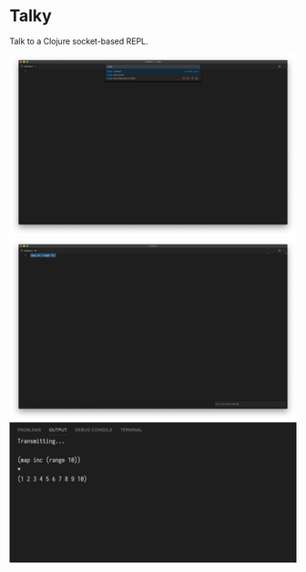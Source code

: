 # Talky

Talk to a Clojure socket-based REPL.

<img src="https://github.com/pedrorgirardi/talky/blob/master/doc/Screen%20Shot%20on%202019-08-10%20at%2009_27_36.png?raw=true">
<img src="https://github.com/pedrorgirardi/talky/blob/master/doc/Screen%20Shot%20on%202019-08-10%20at%2009_21_03.png?raw=true">
<img src="https://github.com/pedrorgirardi/talky/blob/master/doc/Screen%20Shot%20on%202019-08-10%20at%2009_22_11.png?raw=true">
